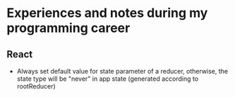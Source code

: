 # Experiences and notes during my programming career
## React
- Always set default value for state parameter of a reducer, otherwise, the state type will be "never" in app state (generated according to rootReducer)
